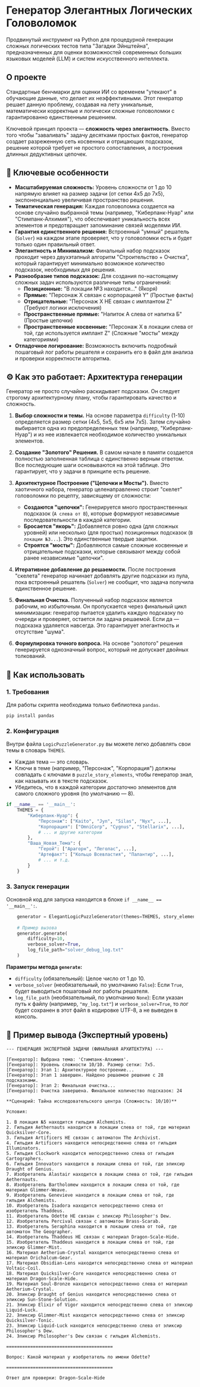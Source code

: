 # Генератор Элегантных Логических Головоломок

Продвинутый инструмент на Python для процедурной генерации сложных логических тестов типа "Загадки Эйнштейна", предназначенных для оценки возможностей современных больших языковых моделей (LLM) и систем искусственного интеллекта.

## О проекте

Стандартные бенчмарки для оценки ИИ со временем "утекают" в обучающие данные, что делает их неэффективными. Этот генератор решает данную проблему, создавая на лету уникальные, математически корректные и логически сложные головоломки с гарантированно единственным решением.

Ключевой принцип проекта — **сложность через элегантность**. Вместо того чтобы "заваливать" задачу десятками простых фактов, генератор создает разреженную сеть косвенных и отрицающих подсказок, решение которой требует не простого сопоставления, а построения длинных дедуктивных цепочек.

## 🌟 Ключевые особенности

*   **Масштабируемая сложность:** Уровень сложности от 1 до 10 напрямую влияет на размер задачи (от сетки 4x5 до 7x5), экспоненциально увеличивая пространство решения.
*   **Тематическая генерация:** Каждая головоломка создается на основе случайно выбранной темы (например, "Киберпанк-Нуар" или "Стимпанк-Алхимия"), что обеспечивает уникальность всех элементов и предотвращает запоминание связей моделями ИИ.
*   **Гарантия единственного решения:** Встроенный "умный" решатель (`Solver`) на каждом этапе проверяет, что у головоломки есть и будет только один правильный ответ.
*   **Элегантность и Минимализм:** Финальный набор подсказок проходит через двухэтапный алгоритм "Строительство + Очистка", который гарантирует минимально возможное количество подсказок, необходимых для решения.
*   **Разнообразие типов подсказок:** Для создания по-настоящему сложных задач используются различные типы ограничений:
    *   **Позиционные:** "В локации №3 находится..." (Якоря)
    *   **Прямые:** "Персонаж X связан с корпорацией Y" (Простые факты)
    *   **Отрицательные:** "Персонаж X НЕ связан с имплантом Z" (Требуют логики исключения)
    *   **Пространственные прямые:** "Напиток А слева от напитка Б" (Простые цепочки)
    *   **Пространственные косвенные:** "Персонаж X в локации слева от той, где используется имплант Z" (Сложные "мосты" между категориями)
*   **Отладочное логирование:** Возможность включить подробный пошаговый лог работы решателя и сохранить его в файл для анализа и проверки корректности алгоритма.

## ⚙️ Как это работает: Архитектура генерации

Генератор не просто случайно раскидывает подсказки. Он следует строгому архитектурному плану, чтобы гарантировать качество и сложность.

1.  **Выбор сложности и темы.** На основе параметра `difficulty` (1-10) определяется размер сетки (4x5, 5x5, 6x5 или 7x5). Затем случайно выбирается одна из предопределенных тем (например, "Киберпанк-Нуар") и из нее извлекается необходимое количество уникальных элементов.

2.  **Создание "Золотого" Решения.** В самом начале в памяти создается полностью заполненная таблица с единственно верным ответом. Все последующие шаги основываются на этой таблице. Это гарантирует, что у задачи в принципе есть решение.

3.  **Архитектурное Построение ("Цепочки и Мосты").** Вместо хаотичного набора, генератор целенаправленно строит "скелет" головоломки по рецепту, зависящему от сложности:
    *   **Создаются "цепочки":** Генерируется много пространственных подсказок (`A слева от B`), которые формируют независимые последовательности в каждой категории.
    *   **Бросается "якорь":** Добавляется ровно одна (для сложных уровней) или несколько (для простых) позиционных подсказок (`В локации №3...`). Это единственные твердые зацепки.
    *   **Строятся "мосты":** Добавляются самые сложные косвенные и отрицательные подсказки, которые связывают между собой ранее независимые "цепочки".

4.  **Итеративное добавление до решаемости.** После построения "скелета" генератор начинает добавлять другие подсказки из пула, пока встроенный решатель (`Solver`) не сообщит, что задача получила единственное решение.

5.  **Финальная Очистка.** Полученный набор подсказок является рабочим, но избыточным. Он пропускается через финальный цикл минимизации: генератор пытается удалить каждую подсказку по очереди и проверяет, остается ли задача решаемой. Если да — подсказка удаляется навсегда. Это гарантирует элегантность и отсутствие "шума".

6.  **Формулировка точного вопроса.** На основе "золотого" решения генерируется однозначный вопрос, который не допускает двойных толкований.

## 🚀 Как использовать

### 1. Требования

Для работы скрипта необходима только библиотека `pandas`.

```bash
pip install pandas
```

### 2. Конфигурация

Внутри файла `LogicPuzzleGenerator.py` вы можете легко добавлять свои темы в словарь `THEMES`.

*   Каждая тема — это словарь.
*   Ключи в теме (например, "Персонаж", "Корпорация") должны совпадать с ключами в `puzzle_story_elements`, чтобы генератор знал, как называть их в тексте подсказок.
*   Убедитесь, что в каждой категории достаточно элементов для самого сложного уровня (по умолчанию — 8).

```python
if __name__ == '__main__':
    THEMES = {
        "Киберпанк-Нуар": {
            "Персонаж": ["Kaito", "Jyn", "Silas", "Nyx", ...],
            "Корпорация": ["OmniCorp", "Cygnus", "Stellarix", ...],
            # ... и другие категории
        },
        "Ваша_Новая_Тема": {
            "Герой": ["Арагорн", "Леголас", ...],
            "Артефакт": ["Кольцо Всевластия", "Палантир", ...],
            # ... и т.д.
        }
    }
```

### 3. Запуск генерации

Основной код для запуска находится в блоке `if __name__ == '__main__':`.

```python
    generator = ElegantLogicPuzzleGenerator(themes=THEMES, story_elements=puzzle_story_elements)
    
    # Пример вызова
    generator.generate(
        difficulty=10, 
        verbose_solver=True, 
        log_file_path="solver_debug_log.txt"
    )
```

**Параметры метода `generate`:**

*   `difficulty` (обязательный): Целое число от 1 до 10.
*   `verbose_solver` (необязательный, по умолчанию `False`): Если `True`, будет выводиться пошаговый лог работы решателя.
*   `log_file_path` (необязательный, по умолчанию `None`): Если указан путь к файлу (например, `"my_log.txt"`) и `verbose_solver=True`, то лог будет сохранен в этот файл в кодировке UTF-8, а не выведен в консоль.

## 📝 Пример вывода (Экспертный уровень)

```
--- ГЕНЕРАЦИЯ ЭКСПЕРТНОЙ ЗАДАЧИ (ФИНАЛЬНАЯ АРХИТЕКТУРА) ---

[Генератор]: Выбрана тема: 'Стимпанк-Алхимия'.
[Генератор]: Уровень сложности 10/10. Размер сетки: 7x5.
[Генератор]: Этап 1: Архитектурное построение...
[Генератор]: Этап 1 завершен. Найдено решаемое решение с 28 подсказками.
[Генератор]: Этап 2: Финальная очистка...
[Генератор]: Очистка завершена. Финальное количество подсказок: 24

**Сценарий: Тайна исследовательского центра (Сложность: 10/10)**

Условия:

1. В локация №5 находится гильдия Alchemists.
2. Гильдия Aethernauts находится в локации слева от той, где материал Quicksilver-Core.
3. Гильдия Artificers НЕ связан с автоматон The Archivist.
4. Гильдия Artificers находится непосредственно слева от гильдия Illuminators.
5. Гильдия Clockwork находится непосредственно слева от гильдия Cartographers.
6. Гильдия Innovators находится в локации слева от той, где эликсир Draught of Genius.
7. Изобретатель Alastair находится в локации слева от той, где гильдия Aethernauts.
8. Изобретатель Bartholomew находится в локации слева от той, где материал Glimmer-Weave.
9. Изобретатель Genevieve находится в локации слева от той, где гильдия Alchemists.
10. Изобретатель Isadora находится непосредственно слева от изобретатель Thaddeus.
11. Изобретатель Odette НЕ связан с эликсир Philosopher's Dew.
12. Изобретатель Percival связан с автоматон Brass-Scarab.
13. Изобретатель Seraphina находится в локации слева от той, где автоматон The Geographer.
14. Изобретатель Thaddeus НЕ связан с материал Dragon-Scale-Hide.
15. Изобретатель Thaddeus находится в локации слева от той, где эликсир Glimmer-Mist.
16. Материал Aetherium-Crystal находится непосредственно слева от материал Orichalcum-Gear.
17. Материал Obsidian-Lens находится непосредственно слева от материал Voltaic-Coil.
18. Материал Quicksilver-Core находится непосредственно слева от материал Dragon-Scale-Hide.
19. Материал Soul-Bronze находится непосредственно слева от материал Aetherium-Crystal.
20. Эликсир Draught of Genius находится непосредственно слева от эликсир Sun-Stone-Solution.
21. Эликсир Elixir of Vigor находится непосредственно слева от эликсир Liquid-Luck.
22. Эликсир Glimmer-Mist находится непосредственно слева от эликсир Quicksilver-Tonic.
23. Эликсир Liquid-Luck находится непосредственно слева от эликсир Philosopher's Dew.
24. Эликсир Philosopher's Dew связан с гильдия Alchemists.

========================================

Вопрос: Какой материал у изобретатель по имени Odette?

========================================

Ответ для проверки: Dragon-Scale-Hide
```

